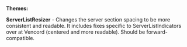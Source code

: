 **Themes:**

**ServerListResizer** - Changes the server section spacing to be more consistent and readable. It includes fixes specific to ServerListIndicators over at Vencord (centered and more readable). Should be forward-compatible.
